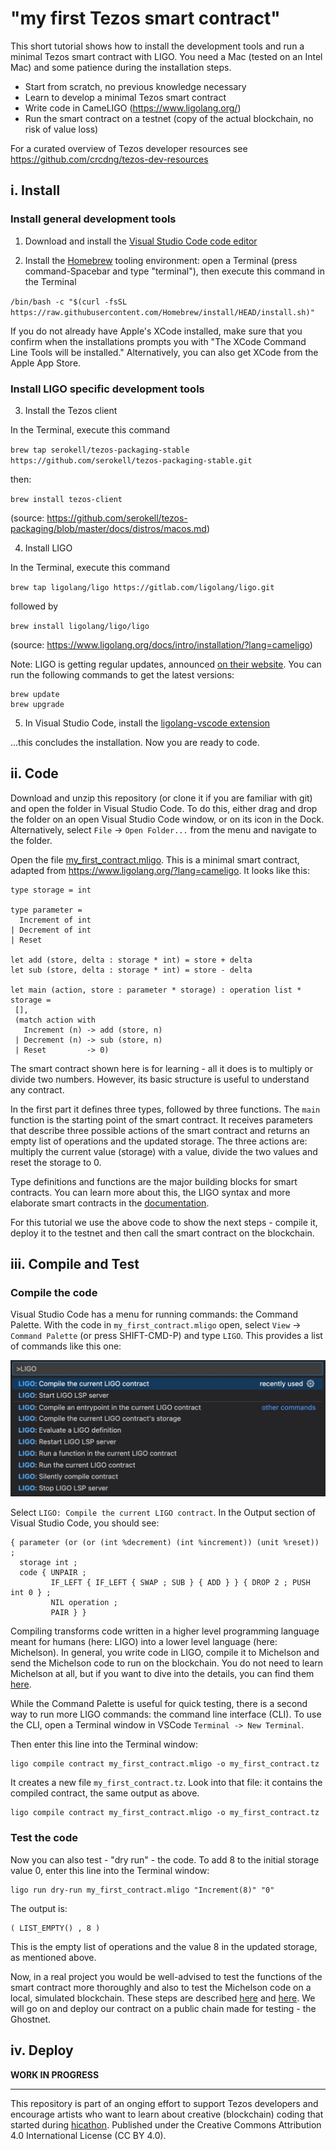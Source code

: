 # "my first Tezos smart contract"

This short tutorial shows how to install the development tools and run a minimal Tezos smart contract with LIGO. You need a Mac (tested on an Intel Mac) and some patience during the installation steps.

- Start from scratch, no previous knowledge necessary 
- Learn to develop a minimal Tezos smart contract 
- Write code in CameLIGO (https://www.ligolang.org/)
- Run the smart contract on a testnet (copy of the actual blockchain, no risk of value loss)

For a curated overview of Tezos developer resources see https://github.com/crcdng/tezos-dev-resources

## i. Install

### Install general development tools 

1. Download and install the [Visual Studio Code code editor](https://code.visualstudio.com/)

2. Install the [Homebrew](https://brew.sh/) tooling environment: open a Terminal (press command-Spacebar and type "terminal"), then execute this command in the Terminal 

`/bin/bash -c "$(curl -fsSL https://raw.githubusercontent.com/Homebrew/install/HEAD/install.sh)"`

If you do not already have Apple's XCode installed, make sure that you confirm when the installations prompts you with "The XCode Command Line Tools will be installed." Alternatively, you can also get XCode from the Apple App Store.
### Install LIGO specific development tools 

3. Install the Tezos client 

In the Terminal, execute this command 

`brew tap serokell/tezos-packaging-stable https://github.com/serokell/tezos-packaging-stable.git`

then:

`brew install tezos-client`

(source: https://github.com/serokell/tezos-packaging/blob/master/docs/distros/macos.md)

4. Install LIGO 

In the Terminal, execute this command 

`brew tap ligolang/ligo https://gitlab.com/ligolang/ligo.git`

followed by

`brew install ligolang/ligo/ligo`

(source: https://www.ligolang.org/docs/intro/installation/?lang=cameligo)

Note: LIGO is getting regular updates, announced [on their website](https://ligolang.org/). You can run the following  commands to get the latest versions:  

```
brew update
brew upgrade
```

5. In Visual Studio Code, install the [ligolang-vscode extension](https://marketplace.visualstudio.com/items?itemName=ligolang-publish.ligo-vscode) 

...this concludes the installation. Now you are ready to code.

## ii. Code  

Download and unzip this repository (or clone it if you are familiar with git) and open the folder in Visual Studio Code. To do this, either drag and drop the folder on an open Visual Studio Code window, or on its icon in the Dock. Alternatively, select `File` -> `Open Folder...` from the menu and navigate to the folder. 

Open the file [my_first_contract.mligo](my_first_contract.mligo). This is a minimal smart contract, adapted from https://www.ligolang.org/?lang=cameligo. It looks like this: 

```ligo
type storage = int

type parameter =
  Increment of int
| Decrement of int
| Reset

let add (store, delta : storage * int) = store + delta
let sub (store, delta : storage * int) = store - delta

let main (action, store : parameter * storage) : operation list * storage =
 [],   
 (match action with
   Increment (n) -> add (store, n)
 | Decrement (n) -> sub (store, n)
 | Reset         -> 0)
```

The smart contract shown here is for learning - all it does is to multiply or divide two numbers. However, its basic structure is useful to understand any contract.

In the first part it defines three types, followed by three functions. The `main` function is the starting point of the smart contract. It receives parameters that describe three possible actions of the smart contract and returns an empty list of operations and the updated storage. The three actions are: multiply the current value (storage) with a value, divide the two values and reset the storage to 0.

Type definitions and functions are the major building blocks for smart contracts. You can learn more about this, the LIGO syntax and more elaborate smart contracts in the [documentation](https://www.ligolang.org/docs/intro/introduction?lang=cameligo). 

For this tutorial we use the above code to show the next steps - compile it, deploy it to the testnet and then call the smart contract on the blockchain.

## iii. Compile and Test

### Compile the code 
 
Visual Studio Code has a menu for running commands: the Command Palette. With the code in `my_first_contract.mligo` open, select `View` -> `Command Palette` (or press SHIFT-CMD-P) and type `LIGO`. This provides a list of commands like this one: 

![](images/vscode_ligo_commands.jpg)

Select `LIGO: Compile the current LIGO contract`. In the Output section of Visual Studio Code, you should see: 

```
{ parameter (or (or (int %decrement) (int %increment)) (unit %reset)) ;
  storage int ;
  code { UNPAIR ;
         IF_LEFT { IF_LEFT { SWAP ; SUB } { ADD } } { DROP 2 ; PUSH int 0 } ;
         NIL operation ;
         PAIR } }
```

Compiling transforms code written in a higher level programming language meant for humans (here: LIGO) into a lower level language (here: Michelson). In general, you write code in LIGO, compile it to Michelson and send the Michelson code to run on the blockchain. You do not need to learn Michelson at all, but if you want to dive into the details, you can find them [here](https://tezos.gitlab.io/active/michelson.html).

While the Command Palette is useful for quick testing, there is a second way to run more LIGO commands: the command line interface (CLI). To use the CLI, open a Terminal window in VSCode `Terminal -> New Terminal`.

Then enter this line into the Terminal window:

```
ligo compile contract my_first_contract.mligo -o my_first_contract.tz
```

It creates a new file `my_first_contract.tz`. Look into that file: it contains the compiled contract, the same output as above.

```
ligo compile contract my_first_contract.mligo -o my_first_contract.tz
```

### Test the code 

Now you can also test - "dry run" - the code. To add 8 to the initial storage value 0, enter this line into the Terminal window:

```
ligo run dry-run my_first_contract.mligo "Increment(8)" "0"
```

The output is:

```
( LIST_EMPTY() , 8 )
```

This is the empty list of operations and the value 8 in the updated storage, as mentioned above.

Now, in a real project you would be well-advised to test the functions of the smart contract more thoroughly and also to test the Michelson code on a local, simulated blockchain. These steps are described [here](https://ligolang.org/docs/tutorials/getting-started?lang=cameligo#test-the-code-with-ligo-test-framework) and [here](https://ligolang.org/docs/tutorials/getting-started?lang=cameligo#testing-the-michelson-contract). We will go on and deploy our contract on a public chain made for testing - the Ghostnet.

## iv. Deploy 

**WORK IN PROGRESS** 

---

This repository is part of an onging effort to support Tezos developers and encourage artists who want to learn about creative (blockchain)   coding that started during [hicathon](https://hicathon.xyz/). Published under the Creative Commons Attribution 4.0 International License (CC BY 4.0).
